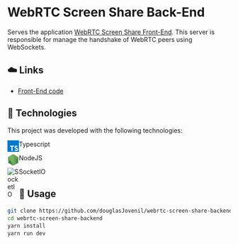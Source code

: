 # WebRTC Screen Share Back-End

Serves the application [WebRTC Screen Share Front-End](https://github.com/douglasJovenil/webrtc-screen-share-frontend). This server is responsible for manage the handshake of WebRTC peers using WebSockets.

## ☁️ Links

- [Front-End code](https://github.com/douglasJovenil/webrtc-screen-share-frontend)

## 🚀 Technologies

This project was developed with the following technologies:

<img align="left" alt="Typescript" width="26px" src="https://raw.githubusercontent.com/github/explore/80688e429a7d4ef2fca1e82350fe8e3517d3494d/topics/typescript/typescript.png" /> Typescript

<img align="left" alt="NodeJS" width="26px" src="https://raw.githubusercontent.com/github/explore/80688e429a7d4ef2fca1e82350fe8e3517d3494d/topics/nodejs/nodejs.png" /> NodeJS

<img align="left" alt="SocketIO" width="26px" src="https://upload.wikimedia.org/wikipedia/commons/9/96/Socket-io.svg" /> SocketIO

## 🏃 Usage

```bash
git clone https://github.com/douglasJovenil/webrtc-screen-share-backend
cd webrtc-screen-share-backend
yarn install
yarn run dev
```
